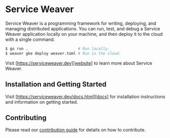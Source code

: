 # Service Weaver

Service Weaver is a programming framework for writing, deploying, and managing
distributed applications. You can run, test, and debug a Service Weaver
application locally on your machine, and then deploy it to the
cloud with a single command.

```bash
$ go run .                      # Run locally.
$ weaver gke deploy weaver.toml # Run in the cloud.
```

Visit [https://serviceweaver.dev][website] to learn more about Service Weaver.

## Installation and Getting Started

Visit [https://serviceweaver.dev/docs.html][docs] for installation
instructions and information on getting started.

## Contributing

Please read our [contribution guide](./CONTRIBUTING.md) for details on how
to contribute.

[website]: https://serviceweaver.dev
[docs]: https://serviceweaver.dev/docs.html